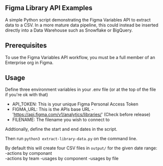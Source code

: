 ## Figma Library API Examples

A simple Python script demonstrating the Figma Variables API to extract data to a CSV. In a more mature data pipeline, this could instead be inserted directly into a Data Warehouse such as Snowflake or BigQuery.


## Prerequisites

To use the Figma Variables API  workflow, you must be a full member of an Enterprise org in Figma. 


## Usage

Define three environment variables in your .env file (or at the top of the file if you're ok with that)
- API_TOKEN: This is your unique Figma Personal Access Token
- FIGMA_URL: This is the APIs base URL - 'https://api.figma.com/v1/analytics/libraries/' (Check before release)
- FILENAME: The filename you wish to connect to

Addtionally, define the start and end dates in the script.

Then run `python3 extract-library-data.py` on the command line. 

By default this will create four CSV files in `output/` for the given date range:
 -actions by componant  
 -actions by team
 -usages by component
 -usages by file